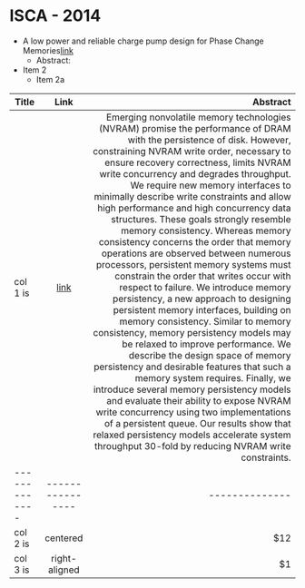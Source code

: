 # ISCA - 2014
* A low power and reliable charge pump design for Phase Change Memories[link](https://ieeexplore.ieee.org/document/6853222/)
   * Abstract:
* Item 2
  * Item 2a

| Title   |     Link     |  Abstract |
|----------|:-------------:|------:|
| col 1 is |  [link](https://ieeexplore.ieee.org/document/6853222/) | Emerging nonvolatile memory technologies (NVRAM) promise the performance of DRAM with the persistence of disk. However, constraining NVRAM write order, necessary to ensure recovery correctness, limits NVRAM write concurrency and degrades throughput. We require new memory interfaces to minimally describe write constraints and allow high performance and high concurrency data structures. These goals strongly resemble memory consistency. Whereas memory consistency concerns the order that memory operations are observed between numerous processors, persistent memory systems must constrain the order that writes occur with respect to failure. We introduce memory persistency, a new approach to designing persistent memory interfaces, building on memory consistency. Similar to memory consistency, memory persistency models may be relaxed to improve performance. We describe the design space of memory persistency and desirable features that such a memory system requires. Finally, we introduce several memory persistency models and evaluate their ability to expose NVRAM write concurrency using two implementations of a persistent queue. Our results show that relaxed persistency models accelerate system throughput 30-fold by reducing NVRAM write constraints.|
|-------------|----------------|--------------|
| col 2 is |    centered   |   $12 |
| col 3 is | right-aligned |    $1 |
